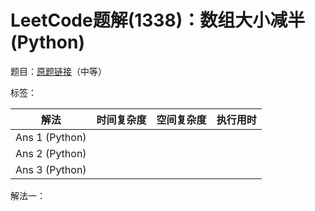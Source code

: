 # LeetCode题解(1338)：数组大小减半(Python)

题目：[原题链接](https://leetcode-cn.com/problems/reduce-array-size-to-the-half/)（中等）

标签：

| 解法           | 时间复杂度 | 空间复杂度 | 执行用时 |
| -------------- | ---------- | ---------- | -------- |
| Ans 1 (Python) |            |            |          |
| Ans 2 (Python) |            |            |          |
| Ans 3 (Python) |            |            |          |

解法一：

